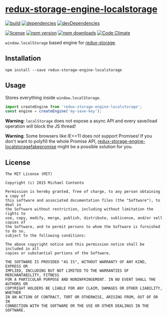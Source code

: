 # [redux-storage-engine-localstorage][]

[![build](https://travis-ci.org/michaelcontento/redux-storage-engine-localstorage.svg?branch=master)](https://travis-ci.org/michaelcontento/redux-storage-engine-localstorage)
[![dependencies](https://david-dm.org/michaelcontento/redux-storage-engine-localstorage.svg)](https://david-dm.org/michaelcontento/redux-storage-engine-localstorage)
[![devDependencies](https://david-dm.org/michaelcontento/redux-storage-engine-localstorage/dev-status.svg)](https://david-dm.org/michaelcontento/redux-storage-engine-localstorage#info=devDependencies)

[![license](https://img.shields.io/npm/l/redux-storage-engine-localstorage.svg?style=flat-square)](https://www.npmjs.com/package/redux-storage-engine-localstorage)
[![npm version](https://img.shields.io/npm/v/redux-storage-engine-localstorage.svg?style=flat-square)](https://www.npmjs.com/package/redux-storage-engine-localstorage)
[![npm downloads](https://img.shields.io/npm/dm/redux-storage-engine-localstorage.svg?style=flat-square)](https://www.npmjs.com/package/redux-storage-engine-localstorage)
[![Code Climate](https://codeclimate.com/github/michaelcontento/redux-storage-engine-localstorage/badges/gpa.svg)](https://codeclimate.com/github/michaelcontento/redux-storage-engine-localstorage)

`window.localStorage` based engine for [redux-storage][].

## Installation

    npm install --save redux-storage-engine-localstorage

## Usage

Stores everything inside `window.localStorage`.

```js
import createEngine from 'redux-storage-engine-localstorage';
const engine = createEngine('my-save-key');
```

**Warning**: `localStorage` does not expose a async API and every save/load
operation will block the JS thread!

**Warning**: Some browsers like IE<=11 does not support Promises! If you don't
want to polyfill the whole Promise API, [redux-storage-engine-localstoragefakepromise][]
might be a possible solution for you.

## License

    The MIT License (MIT)

    Copyright (c) 2015 Michael Contento

    Permission is hereby granted, free of charge, to any person obtaining a copy of
    this software and associated documentation files (the "Software"), to deal in
    the Software without restriction, including without limitation the rights to
    use, copy, modify, merge, publish, distribute, sublicense, and/or sell copies of
    the Software, and to permit persons to whom the Software is furnished to do so,
    subject to the following conditions:

    The above copyright notice and this permission notice shall be included in all
    copies or substantial portions of the Software.

    THE SOFTWARE IS PROVIDED "AS IS", WITHOUT WARRANTY OF ANY KIND, EXPRESS OR
    IMPLIED, INCLUDING BUT NOT LIMITED TO THE WARRANTIES OF MERCHANTABILITY, FITNESS
    FOR A PARTICULAR PURPOSE AND NONINFRINGEMENT. IN NO EVENT SHALL THE AUTHORS OR
    COPYRIGHT HOLDERS BE LIABLE FOR ANY CLAIM, DAMAGES OR OTHER LIABILITY, WHETHER
    IN AN ACTION OF CONTRACT, TORT OR OTHERWISE, ARISING FROM, OUT OF OR IN
    CONNECTION WITH THE SOFTWARE OR THE USE OR OTHER DEALINGS IN THE SOFTWARE.

  [redux-storage]: https://github.com/michaelcontento/redux-storage
  [redux-storage-engine-localstorage]: https://github.com/michaelcontento/redux-storage-engine-localstorage
  [redux-storage-engine-localstoragefakepromise]: https://github.com/michaelcontento/redux-storage-engine-localstoragefakepromise
